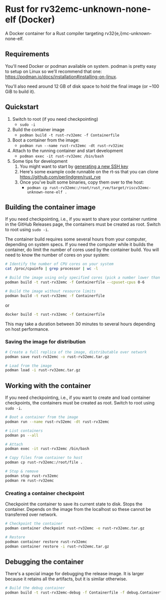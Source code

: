 # Rust for rv32emc-unknown-none-elf (Docker)

A Docker container for a Rust compiler targeting rv32{e,i}mc-unknown-none-elf.

## Requirements

You'll need Docker or podman available on system. podman is pretty easy to setup on Linux so we'll
recommend that one: <https://podman.io/docs/installation#installing-on-linux>.

You'll also need around 12 GB of disk space to hold the final image (or ~100 GiB to build it).

## Quickstart

1. Switch to root (if you need checkpointing)
    * `sudo -i`
1. Build the container image
    * `podman build -t rust-rv32emc -f Containerfile`
1. Boot a container from the image:
    * `podman run --name rust-rv32emc -dt rust-rv32imc`
1. Attach to the running container and start development
    * `podman exec -it rust-rv32emc /bin/bash`
1. Some tips for development
    1. You might want to start by [generating a new SSH key](https://docs.github.com/en/authentication/connecting-to-github-with-ssh/generating-a-new-ssh-key-and-adding-it-to-the-ssh-agent)
    1. Here's some example code runnable on the rt-ss that you can clone
       <https://github.com/perlindgren/rust_rve>
    1. Once you've built some binaries, copy them over to the host:
        * `podman cp rust-rv32emc:/root/rust_rve/target/riscv32emc-unknown-none-elf .`

## Building the container image

If you need checkpointing, i.e., if you want to share your container runtime in the GitHub Releases
page, the containers must be created as root. Switch to root using `sudo -i`.

The container build requires some several hours from your computer, depending on system specs. If
you need the computer while it builds the container, do limit the number of cores used by the
container build. You will need to know the number of cores on your system:

```sh
# Identify the number of CPU cores on your system
cat /proc/cpuinfo | grep processor | wc -l
```

```sh
# Build the image using only specified cores (pick a number lower than your core count for the higher bound)
podman build -t rust-rv32emc -f Containerfile --cpuset-cpus 0-6

# Build the image without resource limits
podman build -t rust-rv32emc -f Containerfile
```

or

```sh
docker build -t rust-rv32emc -f Containerfile
```

This may take a duration between 30 minutes to several hours depending on host performance.

### Saving the image for distribution

```sh
# Create a full replica of the image, distributable over network
podman save rust-rv32emc -o rust-rv32emc.tar.gz

# Load from the image
podman load -i rust-rv32emc.tar.gz
```

## Working with the container

If you need checkpointing, i.e., if you want to create and load container checkpoints, the
containers must be created as root. Switch to root using `sudo -i`.

```sh
# Boot a container from the image
podman run --name rust-rv32emc -dt rust-rv32emc

# List containers
podman ps --all

# Attach
podman exec -it rust-rv32emc /bin/bash

# Copy files from container to host
podman cp rust-rv32emc:/root/file .

# Stop & remove
podman stop rust-rv32emc
podman rm rust-rv32emc
```

### Creating a container checkpoint

Checkpoint the container to save its current state to disk. Stops the container. Depends on the
image from the localhost so these cannot be transferred over network.

```sh
# Checkpoint the container
podman container checkpoint rust-rv32emc -e rust-rv32emc.tar.gz

# Restore
podman container restore rust-rv32emc
podman container restore -i rust-rv32emc.tar.gz
```

## Debugging the container

There's a special image for debugging the release image. It is larger because it retains all the
artifacts, but it is similar otherwise.

```sh
# Build the debug container
podman build -t rust-rv32emc-debug -f Containerfile -f debug.Containerfile
```
